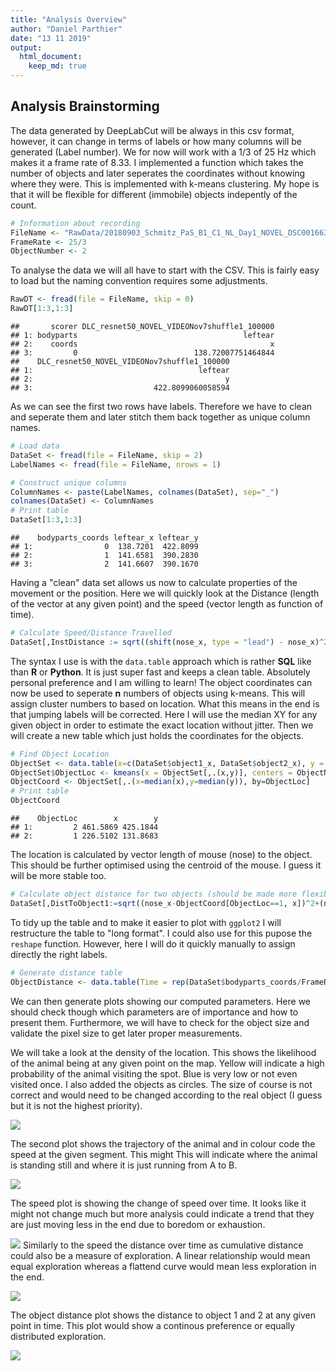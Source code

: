 ```yaml
---
title: "Analysis Overview"
author: "Daniel Parthier"
date: "13 11 2019"
output: 
  html_document:
    keep_md: true
---
```




## Analysis Brainstorming
The data generated by DeepLabCut will be always in this csv format, however, it can change in terms of labels or how many columns will be generated (Label number). We for now will work with a 1/3 of 25 Hz which makes it a frame rate of 8.33. I implemented a function which takes the number of objects and later seperates the coordinates without knowing where they were. This is implemented with k-means clustering. My hope is that it will be flexible for different (immobile) objects indepently of the count. 


```r
# Information about recording
FileName <- "RawData/20180903_Schmitz_PaS_B1_C1_NL_Day1_NOVEL_DSC001663DLC_resnet50_NOVEL_VIDEONov7shuffle1_100000.csv"
FrameRate <- 25/3
ObjectNumber <- 2
```

To analyse the data we will all have to start with the CSV. This is fairly easy to load but the naming convention requires some adjustments.


```r
RawDT <- fread(file = FileName, skip = 0)
RawDT[1:3,1:3]
```

```
##       scorer DLC_resnet50_NOVEL_VIDEONov7shuffle1_100000
## 1: bodyparts                                     leftear
## 2:    coords                                           x
## 3:         0                          138.72007751464844
##    DLC_resnet50_NOVEL_VIDEONov7shuffle1_100000
## 1:                                     leftear
## 2:                                           y
## 3:                           422.8099060058594
```
As we can see the first two rows have labels. Therefore we have to clean and seperate them and later stitch them back together as unique column names.


```r
# Load data
DataSet <- fread(file = FileName, skip = 2)
LabelNames <- fread(file = FileName, nrows = 1)

# Construct unique columns
ColumnNames <- paste(LabelNames, colnames(DataSet), sep="_")
colnames(DataSet) <- ColumnNames
# Print table
DataSet[1:3,1:3]
```

```
##    bodyparts_coords leftear_x leftear_y
## 1:                0  138.7201  422.8099
## 2:                1  141.6581  390.2830
## 3:                2  141.6607  390.1670
```

Having a "clean" data set allows us now to calculate properties of the movement or the position. Here we will quickly look at the Distance (length of the vector at any given point) and the speed (vector length as function of time).


```r
# Calculate Speed/Distance Travelled
DataSet[,InstDistance := sqrt((shift(nose_x, type = "lead") - nose_x)^2+abs(shift(nose_y, type = "lead") - nose_y)^2)][,NoseSpeed := InstDistance/(1/FrameRate)][,CumDist := cumsum(InstDistance)]
```

The syntax I use is with the `data.table` approach which is rather **SQL** like than **R** or **Python**. It is just super fast and keeps a clean table. Absolutely personal preference and I am willing to learn! The object coordinates can now be used to seperate **n** numbers of objects using k-means. This will assign cluster numbers to based on location. What this means in the end is that jumping labels will be corrected. Here I will use the median XY for any given object in order to estimate the exact location without jitter. Then we will create a new table which just holds the coordinates for the objects.


```r
# Find Object Location
ObjectSet <- data.table(x=c(DataSet$object1_x, DataSet$object2_x), y = c(DataSet$object1_y, DataSet$object2_y))
ObjectSet$ObjectLoc <- kmeans(x = ObjectSet[,.(x,y)], centers = ObjectNumber)$cluster
ObjectCoord <- ObjectSet[,.(x=median(x),y=median(y)), by=ObjectLoc]
# Print table
ObjectCoord
```

```
##    ObjectLoc        x        y
## 1:         2 461.5869 425.1844
## 2:         1 226.5102 131.8683
```
The location is calculated by vector length of mouse (nose) to the object. This should be further optimised using the centroid of the mouse. I guess it will be more stable too.

```r
# Calculate object distance for two objects (should be made more flexible)
DataSet[,DistToObject1:=sqrt((nose_x-ObjectCoord[ObjectLoc==1, x])^2+(nose_y-ObjectCoord[ObjectLoc==1, y])^2)][,DistToObject2:=sqrt((nose_x-ObjectCoord[ObjectLoc==2, x])^2+(nose_y-ObjectCoord[ObjectLoc==2, y])^2)]
```

To tidy up the table and to make it easier to plot with `ggplot2` I will restructure the table to "long format". I could also use for this pupose the `reshape` function. However, here I will do it quickly manually to assign directly the right labels.


```r
# Generate distance table
ObjectDistance <- data.table(Time = rep(DataSet$bodyparts_coords/FrameRate, times = 2), Distance = c(DataSet$DistToObject1, DataSet$DistToObject2), ObjectLoc = rep(c("1","2"), each = length(DataSet$bodyparts_coords)))
```

We can then generate plots showing our computed parameters. Here we should check though which parameters are of importance and how to present them.    Furthermore, we will have to check for the object size and validate the pixel size to get later proper measurements.



We will take a look at the density of the location. This shows the likelihood of the animal being at any given point on the map. Yellow will indicate a high probability of the animal visiting the spot. Blue is very low or not even visited once. I also added the objects as circles. The size of course is not correct and would need to be changed according to the real object (I guess but it is not the highest priority).

![](README_figs/README-DensityPlot-1.png)<!-- -->

The second plot shows the trajectory of the animal and in colour code the speed at the given segment. This might This will indicate where the animal is standing still and where it is just running from A to B.

![](README_figs/README-unnamed-chunk-2-1.png)<!-- -->

The speed plot is showing the change of speed over time. It looks like it might not change much but more analysis could indicate a trend that they are just moving less in the end due to boredom or exhaustion.

![](README_figs/README-unnamed-chunk-3-1.png)<!-- -->
Similarly to the speed the distance over time as cumulative distance could also be a measure of exploration. A linear relationship would mean equal exploration whereas a flattend curve would mean less exploration in the end.

![](README_figs/README-unnamed-chunk-4-1.png)<!-- -->

The object distance plot shows the distance to object 1 and 2 at any given point in time. This plot would show a continous preference or equally distributed exploration.

![](README_figs/README-unnamed-chunk-5-1.png)<!-- -->
